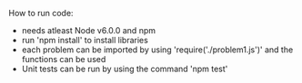 How to run code:
- needs atleast Node v6.0.0 and npm
- run 'npm install' to install libraries
- each problem can be imported by using 'require('./problem1.js')' and the functions can be used
- Unit tests can be run by using the command 'npm test'
